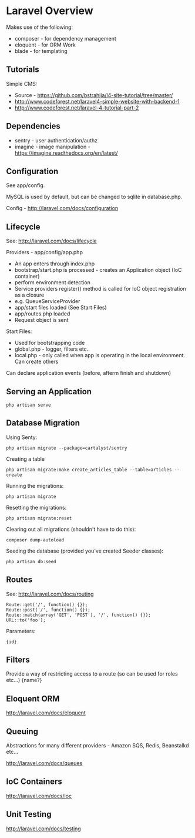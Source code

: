 Laravel Overview
================

Makes use of the following:
* composer - for dependency management
* eloquent - for ORM Work
* blade - for templating

Tutorials
---------

Simple CMS:
* Source - https://github.com/bstrahija/l4-site-tutorial/tree/master/
* http://www.codeforest.net/laravel4-simple-website-with-backend-1
* http://www.codeforest.net/laravel-4-tutorial-part-2

Dependencies
------------

* sentry - user authentication/authz
* imagine - image manipulation - https://imagine.readthedocs.org/en/latest/

Configuration
-------------

See app/config.  

MySQL is used by default, but can be changed to sqlite in database.php.

Config - http://laravel.com/docs/configuration

Lifecycle
---------

See: http://laravel.com/docs/lifecycle

Providers - app/config/app.php

* An app enters through index.php
* bootstrap/start.php is processed - creates an Application object (IoC container)
* perform environment detection
* Service providers register() method is called for IoC object registration as a closure
* e.g. QueueServiceProvider
* app/start files loaded (See Start Files)
* app/routes.php loaded
* Request object is sent

Start Files:
* Used for bootstrapping code
* global.php - logger, filters etc..
* local.php - only called when app is operating in the local environment.  Can create others

Can declare application events (before, afterm finish and shutdown)

Serving an Application
----------------------

    php artisan serve

Database Migration
------------------

Using Senty:

    php artisan migrate --package=cartalyst/sentry
    
Creating a table

	php artisan migrate:make create_articles_table --table=articles --create
	
Running the migrations:

    php artisan migrate

Resetting the migrations:

    php artisan migrate:reset
		
Clearing out all migrations (shouldn't have to do this):

    composer dump-autoload

Seeding the database (provided you've created Seeder classes):

    php artisan db:seed
 
Routes
------

See: http://laravel.com/docs/routing

    Route::get('/', function() {});
    Route::post('/', function() {});
    Route::match(array('GET', 'POST'), '/', function() {});
    URL::to('foo');

Parameters:

    {id}
    
Filters
-------

Provide a way of restricting access to a route (so can be used for roles etc...)
    {name?}

Eloquent ORM
------------

http://laravel.com/docs/eloquent

Queuing
-------

Abstractions for many different providers - Amazon SQS, Redis, Beanstalkd etc...

http://laravel.com/docs/queues

IoC Containers
--------------

http://laravel.com/docs/ioc

Unit Testing
------------

http://laravel.com/docs/testing

